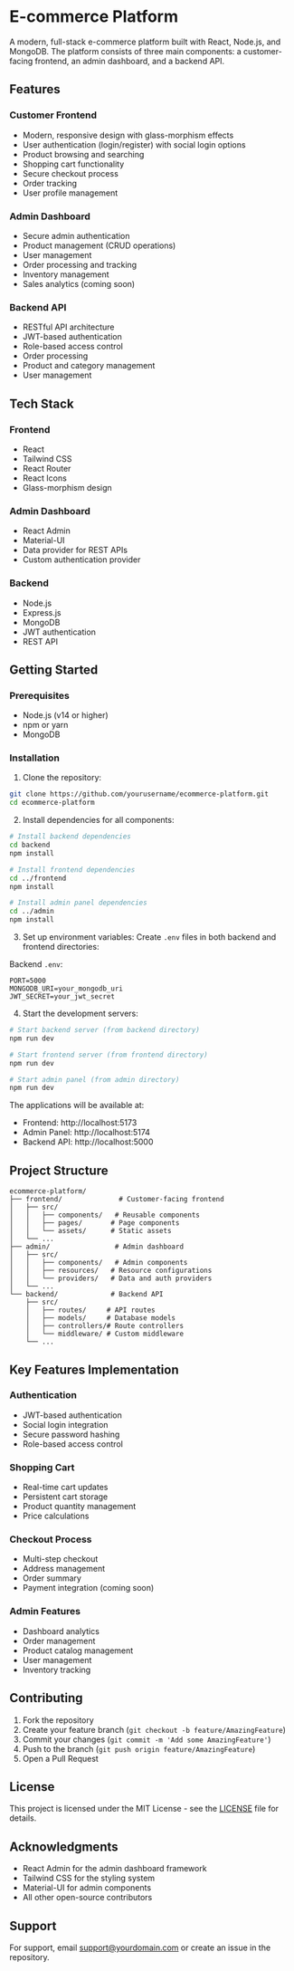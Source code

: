 # E-commerce Platform

A modern, full-stack e-commerce platform built with React, Node.js, and MongoDB. The platform consists of three main components: a customer-facing frontend, an admin dashboard, and a backend API.

## Features

### Customer Frontend
- Modern, responsive design with glass-morphism effects
- User authentication (login/register) with social login options
- Product browsing and searching
- Shopping cart functionality
- Secure checkout process
- Order tracking
- User profile management

### Admin Dashboard
- Secure admin authentication
- Product management (CRUD operations)
- User management
- Order processing and tracking
- Inventory management
- Sales analytics (coming soon)

### Backend API
- RESTful API architecture
- JWT-based authentication
- Role-based access control
- Order processing
- Product and category management
- User management

## Tech Stack

### Frontend
- React
- Tailwind CSS
- React Router
- React Icons
- Glass-morphism design

### Admin Dashboard
- React Admin
- Material-UI
- Data provider for REST APIs
- Custom authentication provider

### Backend
- Node.js
- Express.js
- MongoDB
- JWT authentication
- REST API

## Getting Started

### Prerequisites
- Node.js (v14 or higher)
- npm or yarn
- MongoDB

### Installation

1. Clone the repository:
```bash
git clone https://github.com/yourusername/ecommerce-platform.git
cd ecommerce-platform
```

2. Install dependencies for all components:
```bash
# Install backend dependencies
cd backend
npm install

# Install frontend dependencies
cd ../frontend
npm install

# Install admin panel dependencies
cd ../admin
npm install
```

3. Set up environment variables:
Create `.env` files in both backend and frontend directories:

Backend `.env`:
```env
PORT=5000
MONGODB_URI=your_mongodb_uri
JWT_SECRET=your_jwt_secret
```

4. Start the development servers:

```bash
# Start backend server (from backend directory)
npm run dev

# Start frontend server (from frontend directory)
npm run dev

# Start admin panel (from admin directory)
npm run dev
```

The applications will be available at:
- Frontend: http://localhost:5173
- Admin Panel: http://localhost:5174
- Backend API: http://localhost:5000

## Project Structure

```
ecommerce-platform/
├── frontend/              # Customer-facing frontend
│   ├── src/
│   │   ├── components/   # Reusable components
│   │   ├── pages/       # Page components
│   │   └── assets/      # Static assets
│   └── ...
├── admin/                # Admin dashboard
│   ├── src/
│   │   ├── components/   # Admin components
│   │   ├── resources/   # Resource configurations
│   │   └── providers/   # Data and auth providers
│   └── ...
└── backend/             # Backend API
    ├── src/
    │   ├── routes/     # API routes
    │   ├── models/     # Database models
    │   ├── controllers/# Route controllers
    │   └── middleware/ # Custom middleware
    └── ...
```

## Key Features Implementation

### Authentication
- JWT-based authentication
- Social login integration
- Secure password hashing
- Role-based access control

### Shopping Cart
- Real-time cart updates
- Persistent cart storage
- Product quantity management
- Price calculations

### Checkout Process
- Multi-step checkout
- Address management
- Order summary
- Payment integration (coming soon)

### Admin Features
- Dashboard analytics
- Order management
- Product catalog management
- User management
- Inventory tracking

## Contributing

1. Fork the repository
2. Create your feature branch (`git checkout -b feature/AmazingFeature`)
3. Commit your changes (`git commit -m 'Add some AmazingFeature'`)
4. Push to the branch (`git push origin feature/AmazingFeature`)
5. Open a Pull Request

## License

This project is licensed under the MIT License - see the [LICENSE](LICENSE) file for details.

## Acknowledgments

- React Admin for the admin dashboard framework
- Tailwind CSS for the styling system
- Material-UI for admin components
- All other open-source contributors

## Support

For support, email support@yourdomain.com or create an issue in the repository. 